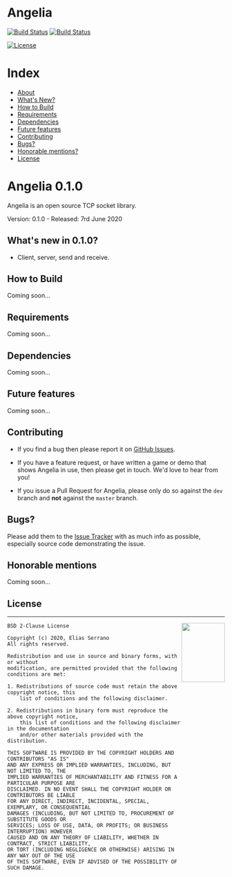 # Angelia

[![Build Status](https://travis-ci.org/feserr/angelia.svg?branch=master)](https://travis-ci.com/github/feserr/angelia)
[![Build Status](https://ci.appveyor.com/api/projects/status/c2dtp9r5k8q0l7gv?svg=true
)](https://travis-ci.com/github/feserr/angelia)

[![License](https://img.shields.io/badge/license-BSD--2%20clause-blue.svg)](https://github.com/feserr/angelia#license)

# Index

- [About](#about)
- [What's New?](#whats-new)
- [How to Build](#how-to-build)
- [Requirements](#requirements)
- [Dependencies](#dependencies)
- [Future features](#future)
- [Contributing](#contributing)
- [Bugs?](#bugs)
- [Honorable mentions?](#mentions)
- [License](#license)

<a name="about"></a>

# Angelia 0.1.0

Angelia is an open source TCP socket library.

Version: 0.1.0 - Released: 7rd June 2020

<a name="whats-new"></a>

## What's new in 0.1.0?

- Client, server, send and receive.

<a name="how-to-build"></a>

## How to Build

Coming soon...

<a name="requirements"></a>

## Requirements

Coming soon...

<a name="dependencies"></a>

## Dependencies

Coming soon...

<a name="future"></a>

## Future features

Coming soon...

<a name="contributing"></a>

## Contributing

- If you find a bug then please report it on [GitHub Issues][issues].

- If you have a feature request, or have written a game or demo that shows Angelia in use, then please get in touch. We'd love to hear from you!

- If you issue a Pull Request for Angelia, please only do so against the `dev` branch and **not** against the `master` branch.

<a name="bugs"></a>

## Bugs?

Please add them to the [Issue Tracker][issues] with as much info as possible, especially source code demonstrating the issue.

<a name="mentions"></a>

## Honorable mentions

Coming soon...

<a name="license"></a>

## License

---

<a href="http://opensource.org/licenses/BSD-2-Clause" target="_blank">
<img align="right" width="100" height="137"
 src="https://opensource.org/files/OSI_Approved_License.png">
</a>

    BSD 2-Clause License

    Copyright (c) 2020, Elias Serrano
    All rights reserved.

    Redistribution and use in source and binary forms, with or without
    modification, are permitted provided that the following conditions are met:

    1. Redistributions of source code must retain the above copyright notice, this
    	list of conditions and the following disclaimer.

    2. Redistributions in binary form must reproduce the above copyright notice,
    	this list of conditions and the following disclaimer in the documentation
    	and/or other materials provided with the distribution.

    THIS SOFTWARE IS PROVIDED BY THE COPYRIGHT HOLDERS AND CONTRIBUTORS "AS IS"
    AND ANY EXPRESS OR IMPLIED WARRANTIES, INCLUDING, BUT NOT LIMITED TO, THE
    IMPLIED WARRANTIES OF MERCHANTABILITY AND FITNESS FOR A PARTICULAR PURPOSE ARE
    DISCLAIMED. IN NO EVENT SHALL THE COPYRIGHT HOLDER OR CONTRIBUTORS BE LIABLE
    FOR ANY DIRECT, INDIRECT, INCIDENTAL, SPECIAL, EXEMPLARY, OR CONSEQUENTIAL
    DAMAGES (INCLUDING, BUT NOT LIMITED TO, PROCUREMENT OF SUBSTITUTE GOODS OR
    SERVICES; LOSS OF USE, DATA, OR PROFITS; OR BUSINESS INTERRUPTION) HOWEVER
    CAUSED AND ON ANY THEORY OF LIABILITY, WHETHER IN CONTRACT, STRICT LIABILITY,
    OR TORT (INCLUDING NEGLIGENCE OR OTHERWISE) ARISING IN ANY WAY OUT OF THE USE
    OF THIS SOFTWARE, EVEN IF ADVISED OF THE POSSIBILITY OF SUCH DAMAGE.

[issues]: https://github.com/feserr/angelia/issues
